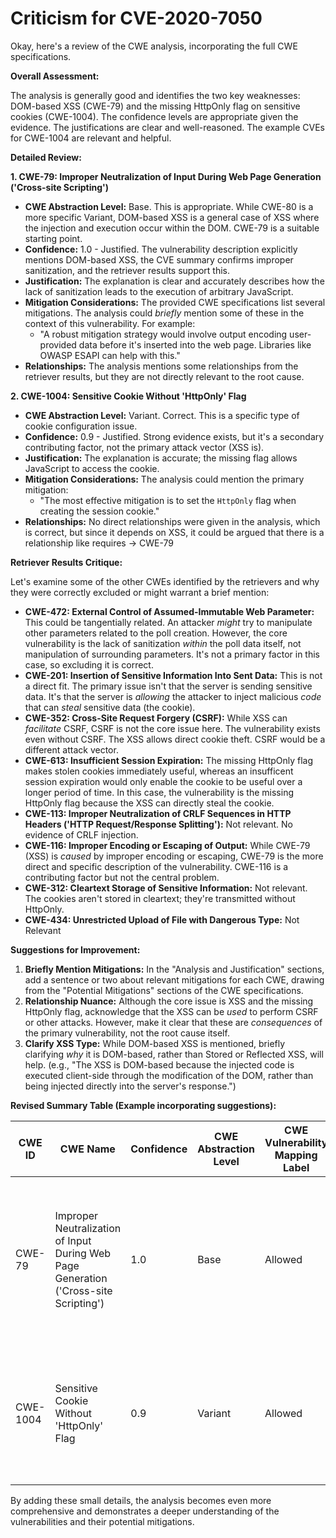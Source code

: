 # Criticism for CVE-2020-7050

Okay, here's a review of the CWE analysis, incorporating the full CWE specifications.

**Overall Assessment:**

The analysis is generally good and identifies the two key weaknesses: DOM-based XSS (CWE-79) and the missing HttpOnly flag on sensitive cookies (CWE-1004).  The confidence levels are appropriate given the evidence. The justifications are clear and well-reasoned. The example CVEs for CWE-1004 are relevant and helpful.

**Detailed Review:**

**1. CWE-79: Improper Neutralization of Input During Web Page Generation ('Cross-site Scripting')**

*   **CWE Abstraction Level:** Base. This is appropriate. While CWE-80 is a more specific Variant, DOM-based XSS is a general case of XSS where the injection and execution occur within the DOM.  CWE-79 is a suitable starting point.
*   **Confidence:** 1.0 - Justified. The vulnerability description explicitly mentions DOM-based XSS, the CVE summary confirms improper sanitization, and the retriever results support this.
*   **Justification:** The explanation is clear and accurately describes how the lack of sanitization leads to the execution of arbitrary JavaScript.
*   **Mitigation Considerations:** The provided CWE specifications list several mitigations.  The analysis could *briefly* mention some of these in the context of this vulnerability. For example:
    *   "A robust mitigation strategy would involve output encoding user-provided data before it's inserted into the web page.  Libraries like OWASP ESAPI can help with this."
*   **Relationships:** The analysis mentions some relationships from the retriever results, but they are not directly relevant to the root cause.

**2. CWE-1004: Sensitive Cookie Without 'HttpOnly' Flag**

*   **CWE Abstraction Level:** Variant. Correct. This is a specific type of cookie configuration issue.
*   **Confidence:** 0.9 - Justified. Strong evidence exists, but it's a secondary contributing factor, not the primary attack vector (XSS is).
*   **Justification:** The explanation is accurate; the missing flag allows JavaScript to access the cookie.
*   **Mitigation Considerations:** The analysis could mention the primary mitigation:
    *   "The most effective mitigation is to set the `HttpOnly` flag when creating the session cookie."
*   **Relationships:** No direct relationships were given in the analysis, which is correct, but since it depends on XSS, it could be argued that there is a relationship like requires -> CWE-79

**Retriever Results Critique:**

Let's examine some of the other CWEs identified by the retrievers and why they were correctly excluded or might warrant a brief mention:

*   **CWE-472: External Control of Assumed-Immutable Web Parameter:**  This could be tangentially related.  An attacker *might* try to manipulate other parameters related to the poll creation.  However, the core vulnerability is the lack of sanitization *within* the poll data itself, not manipulation of surrounding parameters. It's not a primary factor in this case, so excluding it is correct.
*   **CWE-201: Insertion of Sensitive Information Into Sent Data:**  This is not a direct fit. The primary issue isn't that the server is sending sensitive data. It's that the server is *allowing* the attacker to inject malicious *code* that can *steal* sensitive data (the cookie).
*   **CWE-352: Cross-Site Request Forgery (CSRF):**  While XSS can *facilitate* CSRF, CSRF is not the core issue here. The vulnerability exists even without CSRF. The XSS allows direct cookie theft.  CSRF would be a different attack vector.
*   **CWE-613: Insufficient Session Expiration:** The missing HttpOnly flag makes stolen cookies immediately useful, whereas an insufficent session expiration would only enable the cookie to be useful over a longer period of time. In this case, the vulnerability is the missing HttpOnly flag because the XSS can directly steal the cookie.
*   **CWE-113: Improper Neutralization of CRLF Sequences in HTTP Headers ('HTTP Request/Response Splitting'):**  Not relevant.  No evidence of CRLF injection.
*   **CWE-116: Improper Encoding or Escaping of Output:**  While CWE-79 (XSS) is *caused* by improper encoding or escaping, CWE-79 is the more direct and specific description of the vulnerability. CWE-116 is a contributing factor but not the central problem.
*   **CWE-312: Cleartext Storage of Sensitive Information:**  Not relevant.  The cookies aren't stored in cleartext; they're transmitted without HttpOnly.
*   **CWE-434: Unrestricted Upload of File with Dangerous Type:** Not Relevant

**Suggestions for Improvement:**

1.  **Briefly Mention Mitigations:**  In the "Analysis and Justification" sections, add a sentence or two about relevant mitigations for each CWE, drawing from the "Potential Mitigations" sections of the CWE specifications.
2.  **Relationship Nuance:** Although the core issue is XSS and the missing HttpOnly flag, acknowledge that the XSS can be *used* to perform CSRF or other attacks.  However, make it clear that these are *consequences* of the primary vulnerability, not the root cause itself.
3.  **Clarify XSS Type:** While DOM-based XSS is mentioned, briefly clarifying *why* it is DOM-based, rather than Stored or Reflected XSS, will help. (e.g., "The XSS is DOM-based because the injected code is executed client-side through the modification of the DOM, rather than being injected directly into the server's response.")

**Revised Summary Table (Example incorporating suggestions):**

| CWE ID | CWE Name | Confidence | CWE Abstraction Level | CWE Vulnerability Mapping Label | CWE-Vulnerability Mapping Notes |
|---|---|---|---|---|---|
| CWE-79 | Improper Neutralization of Input During Web Page Generation ('Cross-site Scripting') | 1.0 | Base | Allowed | Primary CWE. DOM-based XSS allows injection and execution within the DOM. Mitigations include robust output encoding. |
| CWE-1004 | Sensitive Cookie Without 'HttpOnly' Flag | 0.9 | Variant | Allowed | Secondary Candidate. Missing HttpOnly flag allows cookie theft via XSS. Mitigation: Set the HttpOnly flag. |

By adding these small details, the analysis becomes even more comprehensive and demonstrates a deeper understanding of the vulnerabilities and their potential mitigations.